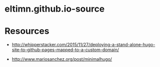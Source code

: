 # eltimn.github.io-source

# Resources

* http://whipperstacker.com/2015/11/27/deploying-a-stand-alone-hugo-site-to-github-pages-mapped-to-a-custom-domain/

* http://www.mariosanchez.org/post/minimalhugo/
